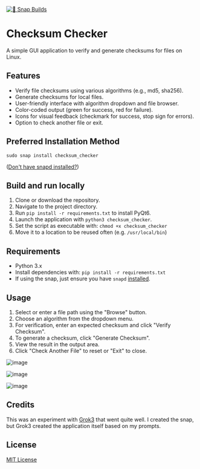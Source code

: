 [![🧪 Snap Builds](https://github.com/kz6fittycent/checksum_checker/actions/workflows/test-snap-can-build.yml/badge.svg)](https://github.com/kz6fittycent/checksum_checker/actions/workflows/test-snap-can-build.yml)

# Checksum Checker

A simple GUI application to verify and generate checksums for files on Linux.

## Features
- Verify file checksums using various algorithms (e.g., md5, sha256).
- Generate checksums for local files.
- User-friendly interface with algorithm dropdown and file browser.
- Color-coded output (green for success, red for failure).
- Icons for visual feedback (checkmark for success, stop sign for errors).
- Option to check another file or exit.

## Preferred Installation Method

   `sudo snap install checksum_checker`

([Don't have snapd installed?](https://snapcraft.io/docs/core/install))

## Build and run locally
1. Clone or download the repository.
2. Navigate to the project directory.
3. Run `pip install -r requirements.txt` to install PyQt6.
4. Launch the application with `python3 checksum_checker`.
5. Set the script as executable with: `chmod +x checksum_checker`
6. Move it to a location to be reused often (e.g. `/usr/local/bin`)

## Requirements
- Python 3.x
- Install dependencies with: `pip install -r requirements.txt`
- If using the snap, just ensure you have `snapd` [installed](https://snapcraft.io/docs/core/install). 

## Usage
1. Select or enter a file path using the "Browse" button.
2. Choose an algorithm from the dropdown menu.
3. For verification, enter an expected checksum and click "Verify Checksum".
4. To generate a checksum, click "Generate Checksum".
5. View the result in the output area.
6. Click "Check Another File" to reset or "Exit" to close.

![image](https://github.com/user-attachments/assets/f9ac9539-7ed6-4edd-8170-a88861646fd4)

![image](https://github.com/user-attachments/assets/c1f01d26-2010-4314-ae83-805bec80916a)

![image](https://github.com/user-attachments/assets/b75a13d1-1bda-4137-8fa3-808f930ba658)



## Credits

This was an experiment with [Grok3](https://grok.com/) that went quite well. I created the snap, but
Grok3 created the application itself based on my prompts. 

## License
[MIT License](https://github.com/kz6fittycent/checksum_checker/blob/main/LICENSE)
